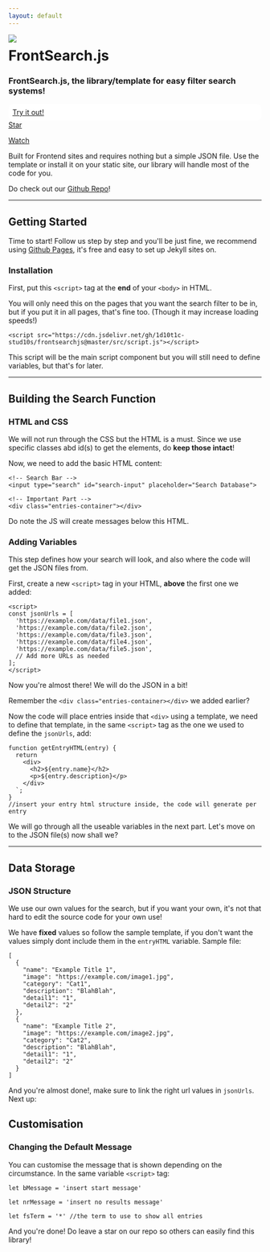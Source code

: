 ```yaml
---
layout: default
---
```


<img src="https://frontsearch.js.org/favicon.png" style="float: left; max-height: 50px; max-width: 50px;">
<h1>FrontSearch.js</h1>

<h3>FrontSearch.js, the library/template for easy filter search systems!</h3>

<div style="background-color: #ffffff !important; border-radius: 10px; padding: 8px !important; text-decoration: none !important; color: #000000 !important;">
<a href="/try">Try it out!</a>
</div>

<div style="display: block; margin: 0 auto;">
<a class="github-button" href="https://github.com/1D10T1C-STUD10S/frontsearchjs" data-color-scheme="no-preference: dark; light: dark; dark: dark;" data-icon="octicon-star" data-size="large" data-show-count="true" aria-label="Star 1D10T1C-STUD10S/frontsearchjs on GitHub">Star</a>

<a class="github-button" href="https://github.com/1D10T1C-STUD10S/frontsearchjs/subscription" data-color-scheme="no-preference: dark; light: dark; dark: dark;" data-icon="octicon-eye" data-size="large" data-show-count="true" aria-label="Watch 1D10T1C-STUD10S/frontsearchjs on GitHub">Watch</a>
</div>

Built for Frontend sites and requires nothing but a simple JSON file.
Use the template or install it on your static site, our library will handle most of the code for you. 

Do check out our [Github Repo](https://github.com/1D10T1C-STUD10S/frontsearchjs)!

---

## Getting Started

Time to start! Follow us step by step and you'll be just fine, we recommend using [Github Pages](https://pages.github.com), it's free and easy to set up Jekyll sites on.

### Installation

First, put this `<script>` tag at the **end** of your `<body>` in HTML.

You will only need this on the pages that you want the search filter to be in, but if you put it in all pages, that's fine too. (Though it may increase loading speeds!)

```
<script src="https://cdn.jsdelivr.net/gh/1d10t1c-stud10s/frontsearchjs@master/src/script.js"></script>
```

This script will be the main script component but you will still need to define variables, but that's for later.

---

## Building the Search Function

### HTML and CSS

We will not run through the CSS but the HTML is a must. Since we use specific classes abd id(s) to get the elements, do **keep those intact**!

Now, we need to add the basic HTML content:

```
<!-- Search Bar -->
<input type="search" id="search-input" placeholder="Search Database">

<!-- Important Part -->
<div class="entries-container"></div>
```

Do note the JS will create messages below this HTML.

### Adding Variables


This step defines how your search will look, and also where the code will get the JSON files from.

First, create a new `<script>` tag in your HTML, **above** the first one we added:

```
<script>
const jsonUrls = [
  'https://example.com/data/file1.json',
  'https://example.com/data/file2.json',
  'https://example.com/data/file3.json',
  'https://example.com/data/file4.json',
  'https://example.com/data/file5.json',
  // Add more URLs as needed
];
</script>
```

Now you're almost there! We will do the JSON in a bit!

Remember the `<div class="entries-container></div>` we added earlier?

Now the code will place entries inside that `<div>` using a template, we need to define that template, in the same `<script>` tag as the one we used to define the `jsonUrls`, add:

```
function getEntryHTML(entry) {
  return `
    <div>
      <h2>${entry.name}</h2>
      <p>${entry.description}</p>
    </div>
  `;
}
//insert your entry html structure inside, the code will generate per entry
```

We will go through all the useable variables in the next part.
Let's move on to the JSON file(s) now shall we?

---

## Data Storage

### JSON Structure

We use our own values for the search, but if you want your own, it's not that hard to edit the source code for your own use!

We have **fixed** values so follow the sample template, if you don't want the values simply dont include them in the `entryHTML` variable. Sample file:

```
[
  {
    "name": "Example Title 1",
    "image": "https://example.com/image1.jpg",
    "category": "Cat1",
    "description": "BlahBlah",
    "detail1": "1",
    "detail2": "2"
  },
  {
    "name": "Example Title 2",
    "image": "https://example.com/image2.jpg",
    "category": "Cat2",
    "description": "BlahBlah",
    "detail1": "1",
    "detail2": "2"
  }
]
```

And you're almost done!, make sure to link the right url values in `jsonUrls`. Next up:

## Customisation 

### Changing the Default Message

You can customise the message that is shown depending on the circumstance. In the same variable `<script>` tag:

```
let bMessage = 'insert start message'

let nrMessage = 'insert no results message'

let fsTerm = '*' //the term to use to show all entries
```
And you're done!
Do leave a star on our repo so others can easily find this library!

<!-- Place this tag in your head or just before your close body tag. For writers, please ignore this tag. -->
<script async defer src="https://buttons.github.io/buttons.js"></script>

